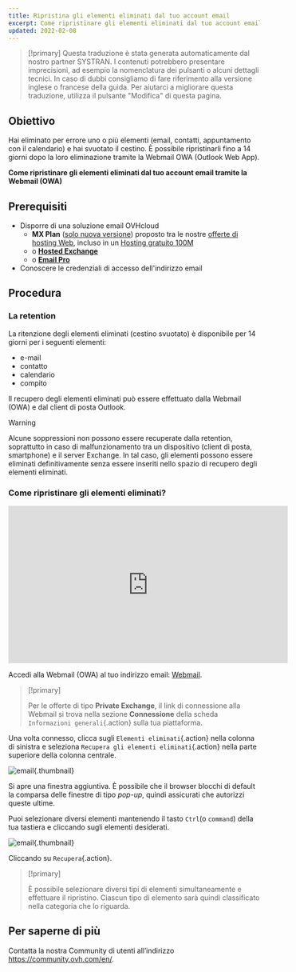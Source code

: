 ```yaml
---
title: Ripristina gli elementi eliminati dal tuo account email
excerpt: Come ripristinare gli elementi eliminati dal tuo account email tramite la Webmail (OWA)
updated: 2022-02-08
---
```


> [!primary]
> Questa traduzione è stata generata automaticamente dal nostro partner SYSTRAN. I contenuti potrebbero presentare imprecisioni, ad esempio la nomenclatura dei pulsanti o alcuni dettagli tecnici. In caso di dubbi consigliamo di fare riferimento alla versione inglese o francese della guida. Per aiutarci a migliorare questa traduzione, utilizza il pulsante "Modifica" di questa pagina.
>

 
## Obiettivo

Hai eliminato per errore uno o più elementi (email, contatti, appuntamento con il calendario) e hai svuotato il cestino. È possibile ripristinarli fino a 14 giorni dopo la loro eliminazione tramite la Webmail OWA (Outlook Web App).

**Come ripristinare gli elementi eliminati dal tuo account email tramite la Webmail (OWA)**
 
## Prerequisiti
 
- Disporre di una soluzione email OVHcloud
    - **MX Plan** ([solo nuova versione](/pages/web_cloud/email_and_collaborative_solutions/mx_plan/email_generalities)) proposto tra le nostre [offerte di hosting Web](/links/web/hosting), incluso in un [Hosting gratuito 100M](/links/web/domains-free-hosting)
    - o [**Hosted Exchange**](/links/web/emails-hosted-exchange)
    - o [**Email Pro**](/links/web/email-pro)
- Conoscere le credenziali di accesso dell'indirizzo email

## Procedura

### La retention

La ritenzione degli elementi eliminati (cestino svuotato) è disponibile per 14 giorni per i seguenti elementi:

- e-mail
- contatto
- calendario
- compito

Il recupero degli elementi eliminati può essere effettuato dalla Webmail (OWA) e dal client di posta Outlook.

> [!warning]
>
> Alcune soppressioni non possono essere recuperate dalla retention, soprattutto in caso di malfunzionamento tra un dispositivo (client di posta, smartphone) e il server Exchange. In tal caso, gli elementi possono essere eliminati definitivamente senza essere inseriti nello spazio di recupero degli elementi eliminati.
>

### Come ripristinare gli elementi eliminati?

<iframe class="video" width="560" height="315" src="https://www.youtube-nocookie.com/embed/msmUN7cLSNI?start=117" title="YouTube video player" frameborder="0" allow="accelerometer; autoplay; clipboard-write; encrypted-media; gyroscope; picture-in-picture" allowfullscreen></iframe>

Accedi alla Webmail (OWA) al tuo indirizzo email: [Webmail](/links/web/email).

> [!primary]
>
> Per le offerte di tipo **Private Exchange**, il link di connessione alla Webmail si trova nella sezione **Connessione** della scheda `Informazioni generali`{.action} sulla tua piattaforma.

Una volta connesso, clicca sugli `Elementi eliminati`{.action} nella colonna di sinistra e seleziona `Recupera gli elementi eliminati`{.action} nella parte superiore della colonna centrale.

![email](images/3582.png){.thumbnail}

Si apre una finestra aggiuntiva. È possibile che il browser blocchi di default la comparsa delle finestre di tipo *pop-up*, quindi assicurati che autorizzi queste ultime.

Puoi selezionare diversi elementi mantenendo il tasto `Ctrl`(o `command`) della tua tastiera e cliccando sugli elementi desiderati.

![email](images/3584.png){.thumbnail}

Cliccando su `Recupera`{.action}.

> [!primary]
>
> È possibile selezionare diversi tipi di elementi simultaneamente e effettuare il ripristino. Ciascun tipo di elemento sarà quindi classificato nella categoria che lo riguarda.
> 

## Per saperne di più
 
Contatta la nostra Community di utenti all’indirizzo <https://community.ovh.com/en/>.
